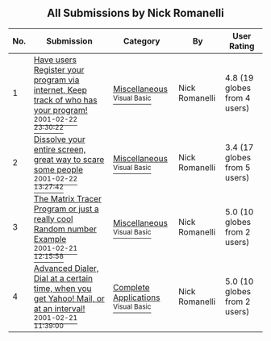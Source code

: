﻿<div align="center">

## All Submissions by Nick Romanelli

</div>

No.  | Submission | Category | By   | User Rating
---- | ---------- | -------- | ---- | -----------
1 | [Have users Register your program via internet, Keep track of who has your program\!<br /><sup>2001-02-22 23:30:22</sup>](https://github.com/Planet-Source-Code/nick-romanelli-have-users-register-your-program-via-internet-keep-track-of-who-has-your-pr__1-21255) | [Miscellaneous<br /><sup>Visual Basic</sup>](../ByCategory/miscellaneous__1-1.md) | Nick Romanelli | 4.8 (19 globes from 4 users)
2 | [Dissolve your entire screen, great way to scare some people<br /><sup>2001-02-22 13:27:42</sup>](https://github.com/Planet-Source-Code/nick-romanelli-dissolve-your-entire-screen-great-way-to-scare-some-people__1-21238) | [Miscellaneous<br /><sup>Visual Basic</sup>](../ByCategory/miscellaneous__1-1.md) | Nick Romanelli | 3.4 (17 globes from 5 users)
3 | [The Matrix Tracer Program or just a really cool Random number Example<br /><sup>2001-02-21 12:15:58</sup>](https://github.com/Planet-Source-Code/nick-romanelli-the-matrix-tracer-program-or-just-a-really-cool-random-number-example__1-21214) | [Miscellaneous<br /><sup>Visual Basic</sup>](../ByCategory/miscellaneous__1-1.md) | Nick Romanelli | 5.0 (10 globes from 2 users)
4 | [Advanced Dialer, Dial at a certain time, when you get Yahoo\! Mail, or at an interval\!<br /><sup>2001-02-21 11:39:00</sup>](https://github.com/Planet-Source-Code/nick-romanelli-advanced-dialer-dial-at-a-certain-time-when-you-get-yahoo-mail-or-at-an-int__1-21216) | [Complete Applications<br /><sup>Visual Basic</sup>](../ByCategory/complete-applications__1-27.md) | Nick Romanelli | 5.0 (10 globes from 2 users)
